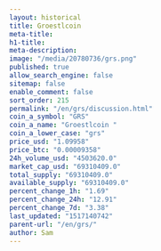 ```yaml
---
layout: historical
title: Groestlcoin
meta-title: 
h1-title: 
meta-description: 
image: "/media/20780736/grs.png"
published: true
allow_search_engine: false
sitemap: false
enable_comment: false
sort_order: 215
permalink: "/en/grs/discussion.html"
coin_a_symbol: "GRS"
coin_a_name: "Groestlcoin "
coin_a_lower_case: "grs"
price_usd: "1.09958"
price_btc: "0.00009358"
24h_volume_usd: "4503620.0"
market_cap_usd: "69310409.0"
total_supply: "69310409.0"
available_supply: "69310409.0"
percent_change_1h: "1.69"
percent_change_24h: "12.91"
percent_change_7d: "3.38"
last_updated: "1517140742"
parent-url: "/en/grs/"
author: Sam
---
```


